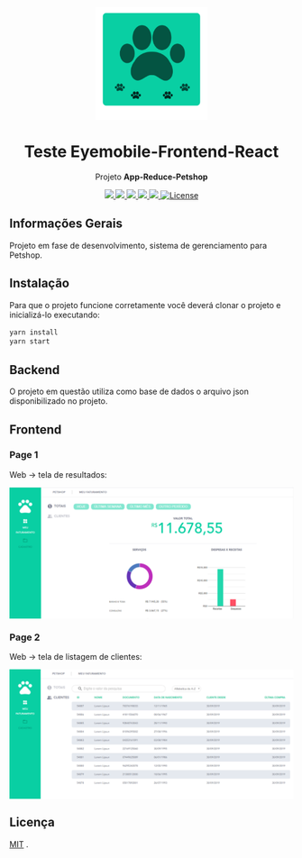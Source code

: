 <div align="center">
  <img height="200" width="200" src="./telas/logo.svg" align="center"></img>
</div>

<h1 align="center"> <strong> Teste Eyemobile-Frontend-React </strong> </h1>

<p align="center">Projeto <strong>App-Reduce-Petshop</strong></p>

<p align="center">
  <a aria-label="Versão do React" href="#">
    <img src="https://img.shields.io/badge/react-16.12.0-informational?logo=react"></img>
  </a>

  <a aria-label="Versão do Redux" href="#">
    <img src="https://img.shields.io/badge/redux@lts-4.0.5-informational?logo=Redux"></img>
  </a>

  <a aria-label="Versão do Chart" href="#">
    <img src="https://img.shields.io/badge/chart.js@lts-2.9.3-informational?logo=Chart"></img>
  </a>

  <a aria-label="Material-ui" href="#">
    <img src="https://img.shields.io/badge/%40material--ui%2Fcore-4.9.3-brightgreen"></img>
  </a>

  <a aria-label="Material-ui" href="#">
    <img src="https://img.shields.io/badge/%40material--ui%2Ficons-4.9.1-brightgreen"></img>
  </a>

  <a aria-label="License" href="#">
    <img alt="License" src="https://img.shields.io/badge/license-MIT-brightgreen"></img>
  </a>  
</p>

## Informações Gerais
Projeto em fase de desenvolvimento, sistema de gerenciamento para Petshop.

## Instalação
Para que o projeto funcione corretamente você deverá clonar o projeto e inicializá-lo executando:
```bash
yarn install
yarn start
```

## Backend 
O projeto em questão utiliza como base de dados o arquivo json disponibilizado no projeto. 

## Frontend

### Page 1
Web -> tela de resultados:

<img align="center" src="./telas/results.png"></img>

### Page 2
Web -> tela de listagem de clientes:

<img align="center" src="./telas/clients.png"></img>

## Licença

[MIT](./LICENSE) .